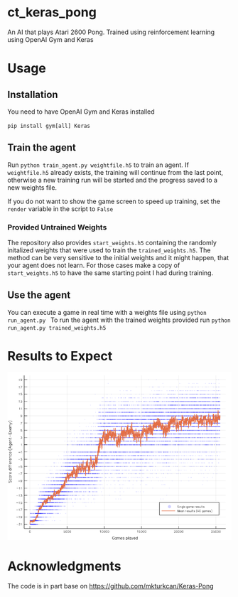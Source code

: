 # ct_keras_pong
An AI that plays Atari 2600 Pong. Trained using reinforcement learning using OpenAI Gym and Keras

# Usage
## Installation
You need to have OpenAI Gym and Keras installed

`pip install gym[all] Keras`

## Train the agent
Run `python train_agent.py weightfile.h5` to train an agent. If
`weightfile.h5` already exists, the training will continue from the
last point, otherwise a new training run will be started and the
progress saved to a new weights file.

If you do not want to show the game screen to speed up training, set
the `render` variable in the script to `False`

### Provided Untrained Weights
The repository also provides `start_weights.h5` containing the randomly
initalized weights that were used to train the `trained_weights.h5`. The
method can be very sensitive to the initial weights and it might happen,
that your agent does not learn. For those cases make a copy of
`start_weights.h5` to have the same starting point I had during training.

## Use the agent

You can execute a game in real time with a weights file using `python
run_agent.py ` To run the agent with the trained weights provided run
`python run_agent.py trained_weights.h5`

# Results to Expect
![Learing Progress](media/learning_progress.png)

# Acknowledgments
The code is in part base on https://github.com/mkturkcan/Keras-Pong

